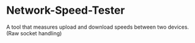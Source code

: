 # Network-Speed-Tester
A tool that measures upload and download speeds between two devices. (Raw socket handling) 
